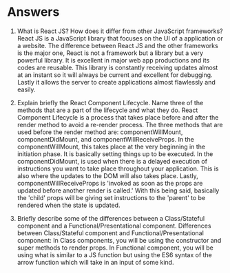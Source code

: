 # Answers

1. What is React JS? How does it differ from other JavaScript frameworks?
React JS is a JavaScript library that focuses on the UI of a application or a website. The difference between React JS and the other frameworks is the major one, React is not a framework but a library but a very powerful library. It is excellent in major web app productions and its codes are reusable. This library is constantly receiving updates almost at an instant so it will always be current and excellent for debugging. Lastly it allows the server to create applications almost flawlessly and easily.


2. Explain briefly the React Component Lifecycle. Name three of the methods that are a part of the lifecycle and what they do.
React Component Lifecycle is a process that takes place before and after the render method to avoid a re-render process. The three methods that are used before the render method are: componentWillMount, componentDidMount, and componentWillReceiveProps. In the componentWillMount, this takes place at the very beginning in the initiation phase. It is basically setting things up to be executed. In the componentDidMount, is used when there is a delayed execution of instructions you want to take place throughout your application. This is also where the updates to the DOM will also takes place. Lastly, componentWillReceiveProps is 'invoked as soon as the props are updated before another render is called.' With this being said, basically the 'child' props will be giving set instructions to the 'parent' to be rendered when the state is updated.


3. Briefly describe some of the differences between a Class/Stateful component and a Functional/Presentational component.
Differences between Class/Stateful component and Functional/Presentational component: In Class components, you will be using the constructor and super methods to render props. In Functional component, you will be using what is similar to a JS function but using the ES6 syntax of the arrow function which will take in an input of some kind.

